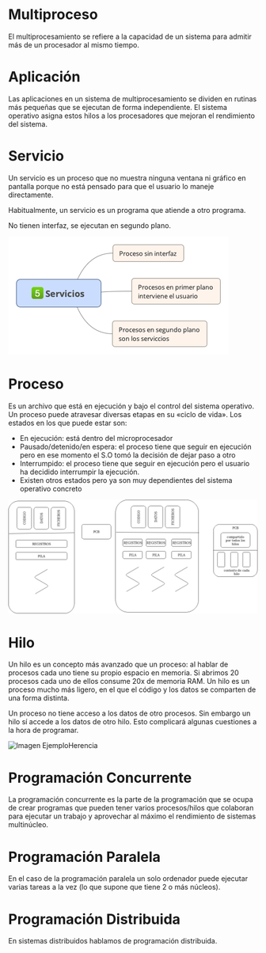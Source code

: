 # Multiproceso

El multiprocesamiento se refiere a la capacidad de un sistema para admitir más de un procesador al mismo tiempo.

# Aplicación

Las aplicaciones en un sistema de multiprocesamiento se dividen en rutinas más pequeñas que se ejecutan de forma independiente. El sistema operativo asigna estos hilos a los procesadores que mejoran el rendimiento del sistema.

# Servicio

Un servicio es un proceso que no muestra ninguna ventana ni gráfico en pantalla porque no está pensado para que el usuario lo maneje directamente.

Habitualmente, un servicio es un programa que atiende a otro programa.

No tienen interfaz, se ejecutan en segundo plano.

![Imagen EjemploHerencia](https://raw.githubusercontent.com/rhinfx/PSP/master/EjerciciosProcesos/1%20-%20Definiciones%20Procesos/img/Servicios.png)


# Proceso

Es un archivo que está en ejecución y bajo el control del sistema operativo. Un proceso puede atravesar diversas etapas en su «ciclo de vida». Los estados en los que puede estar son:

- En ejecución: está dentro del microprocesador
- Pausado/detenido/en espera: el proceso tiene que seguir en ejecución pero en ese momento el S.O tomó la decisión de dejar paso a otro
- Interrumpido: el proceso tiene que seguir en ejecución pero el usuario ha decidido interrumpir la ejecución.
- Existen otros estados pero ya son muy dependientes del sistema operativo concreto

![Imagen EjemploHerencia](https://raw.githubusercontent.com/rhinfx/PSP/master/EjerciciosProcesos/1%20-%20Definiciones%20Procesos/img/thread2.png)


# Hilo

Un hilo es un concepto más avanzado que un proceso: al hablar de procesos cada uno tiene su propio espacio en memoria. Si abrimos 20 procesos cada uno de ellos consume 20x de memoria RAM. Un hilo es un proceso mucho más ligero, en el que el código y los datos se comparten de una forma distinta.

Un proceso no tiene acceso a los datos de otro procesos. Sin embargo un hilo sí accede a los datos de otro hilo. Esto complicará algunas cuestiones a la hora de programar.

![Imagen EjemploHerencia](http://blog.elinsti.com/wp-content/uploads/2018/10/Ejercicio-Herencia-Java.jpg)


# Programación Concurrente

La programación concurrente es la parte de la programación que se ocupa de crear programas que pueden tener varios procesos/hilos que colaboran para ejecutar un trabajo y aprovechar al máximo el rendimiento de sistemas multinúcleo.



# Programación Paralela

 En el caso de la programación paralela un solo ordenador puede ejecutar varias tareas a la vez (lo que supone que tiene 2 o más núcleos).
 
 

# Programación Distribuida

En sistemas distribuidos hablamos de programación distribuida.


